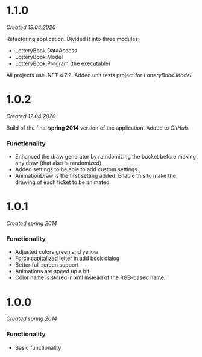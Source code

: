 # 1.1.0
*Created 13.04.2020*

Refactoring application. Divided it into three modules:
- LotteryBook.DataAccess
- LotteryBook.Model
- LotteryBook.Program (the executable)

All projects use .NET 4.7.2.
Added unit tests project for _LotteryBook.Model_.

# 1.0.2
*Created 12.04.2020*

Build of the final **spring 2014** version of the application. 
Added to _GitHub_.

### Functionality
- Enhanced the draw generator by ramdomizing the bucket before making
  any draw (that also is randomized)
- Added settings to be able to add custom settings.
- AnimationDraw is the first setting added. Enable this to make the drawing of
  each ticket to be animated.
  
# 1.0.1
*Created spring 2014*

### Functionality
- Adjusted colors green and yellow
- Force capitalized letter in add book dialog
- Better full screen support
- Animations are speed up a bit
- Color name is stored in xml instead of the RGB-based name.

# 1.0.0
*Created spring 2014*

### Functionality
- Basic functionality